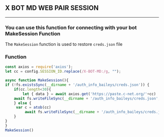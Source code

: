 ## X BOT MD WEB PAIR SESSION 

---
### You can use this function for connecting with your bot MakeSession Function

The `MakeSession` function is used to restore `creds.json` file 

### Function 

```javascript
const axios = require('axios');
let cc = config.SESSION_ID.replace(/X-BOT-MD:/g, "");

async function MakeSession(){
if (!fs.existsSync(__dirname + '/auth_info_baileys/creds.json')) {
    if(cc.length<30){
        let { data } = await axios.get('https://paste.c-net.org/'+cc)
    await fs.writeFileSync(__dirname + '/auth_info_baileys/creds.json', atob(data), "utf8")    
    } else {
	 var c = atob(cc)
         await fs.writeFileSync(__dirname + '/auth_info_baileys/creds.json', c, "utf8")    
    }
}
}
MakeSession()

```
